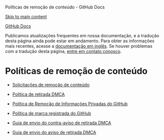 Políticas de remoção de conteúdo - GitHub Docs

[Skip to main content](#main-content)

[](/pt)[GitHub Docs](/pt)

Publicamos atualizações frequentes em nossa documentação, e a tradução desta página ainda pode estar em andamento. Para obter as informações mais recentes, acesse a [documentação em inglês](/en). Se houver problemas com a tradução desta página, [entre em contato conosco](https://github.com/contact?form[subject]=translation%20issue%20on%20docs.github.com&form[comments]=).

Políticas de remoção de conteúdo
==========

* [Solicitações de remoção de conteúdo](/pt/site-policy/content-removal-policies/submitting-content-removal-requests)

* [Política de retirada DMCA](/pt/site-policy/content-removal-policies/dmca-takedown-policy)

* [Política de Remoção de Informações Privadas do GitHub](/pt/site-policy/content-removal-policies/github-private-information-removal-policy)

* [Política de marca registrada do GitHub](/pt/site-policy/content-removal-policies/github-trademark-policy)

* [Guia de envio do contra-aviso de retirada DMCA](/pt/site-policy/content-removal-policies/guide-to-submitting-a-dmca-counter-notice)

* [Guia de envio do aviso de retirada DMCA](/pt/site-policy/content-removal-policies/guide-to-submitting-a-dmca-takedown-notice)
